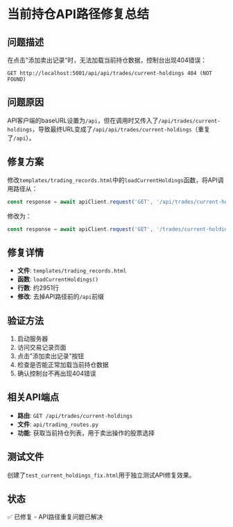 # 当前持仓API路径修复总结

## 问题描述
在点击"添加卖出记录"时，无法加载当前持仓数据，控制台出现404错误：
```
GET http://localhost:5001/api/api/trades/current-holdings 404 (NOT FOUND)
```

## 问题原因
API客户端的baseURL设置为`/api`，但在调用时又传入了`/api/trades/current-holdings`，导致最终URL变成了`/api/api/trades/current-holdings`（重复了`/api`）。

## 修复方案
修改`templates/trading_records.html`中的`loadCurrentHoldings`函数，将API调用路径从：
```javascript
const response = await apiClient.request('GET', '/api/trades/current-holdings');
```

修改为：
```javascript
const response = await apiClient.request('GET', '/trades/current-holdings');
```

## 修复详情
- **文件**: `templates/trading_records.html`
- **函数**: `loadCurrentHoldings()`
- **行数**: 约2951行
- **修改**: 去掉API路径前的`/api`前缀

## 验证方法
1. 启动服务器
2. 访问交易记录页面
3. 点击"添加卖出记录"按钮
4. 检查是否能正常加载当前持仓数据
5. 确认控制台不再出现404错误

## 相关API端点
- **路由**: `GET /api/trades/current-holdings`
- **文件**: `api/trading_routes.py`
- **功能**: 获取当前持仓列表，用于卖出操作的股票选择

## 测试文件
创建了`test_current_holdings_fix.html`用于独立测试API修复效果。

## 状态
✅ 已修复 - API路径重复问题已解决